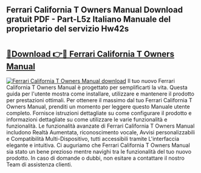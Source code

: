 ## Ferrari California T Owners Manual Download gratuit PDF - Part-L5z Italiano Manuale del proprietario del servizio Hw42s

# <h2><a href="http://dfb5y3.blite.top/?on=Ferrari+California+T+Owners+Manual">🔗Download 👉🔴 Ferrari California T Owners Manual</a></h2>

[![Ferrari California T Owners Manual download](https://i.imgur.com/lujVjoI.png)](http://dfb5y3.blite.top/?on=Ferrari+California+T+Owners+Manual)
Il tuo nuovo Ferrari California T Owners Manual è progettato per semplificarti la vita. Questa guida per l'utente mostra come installare, utilizzare e mantenere il prodotto per prestazioni ottimali. Per ottenere il massimo dal tuo Ferrari California T Owners Manual, prenditi un momento per leggere questo Manuale utente completo. Fornisce istruzioni dettagliate su come configurare il prodotto e informazioni dettagliate su come utilizzare le varie funzionalità e funzionalità. Le funzionalità avanzate di Ferrari California T Owners Manual includono Realtà Aumentata, riconoscimento vocale, Avvisi personalizzabili e Compatibilità Multi-Dispositivo, tutti accessibili tramite L'interfaccia elegante e intuitiva. Ci auguriamo che Ferrari California T Owners Manual sia stato un bene prezioso mentre navighi tra le funzionalità del tuo nuovo prodotto. In caso di domande o dubbi, non esitare a contattare il nostro Team di assistenza clienti.
